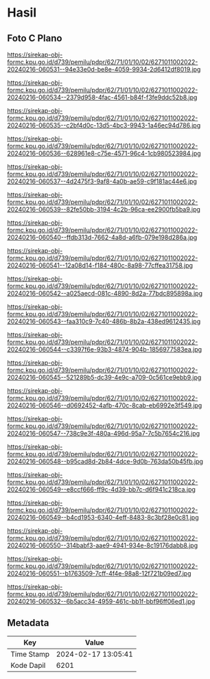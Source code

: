 # Hasil

## Foto C Plano

https://sirekap-obj-formc.kpu.go.id/d739/pemilu/pdpr/62/71/01/10/02/6271011002022-20240216-060531--94e33e0d-be8e-4059-9934-2d6412df8019.jpg

https://sirekap-obj-formc.kpu.go.id/d739/pemilu/pdpr/62/71/01/10/02/6271011002022-20240216-060534--2379d958-4fac-4561-b84f-f3fe9ddc52b8.jpg

https://sirekap-obj-formc.kpu.go.id/d739/pemilu/pdpr/62/71/01/10/02/6271011002022-20240216-060535--c2bf4d0c-13d5-4bc3-9943-1a46ec94d786.jpg

https://sirekap-obj-formc.kpu.go.id/d739/pemilu/pdpr/62/71/01/10/02/6271011002022-20240216-060536--628961e8-c75e-4571-96c4-1cb980523984.jpg

https://sirekap-obj-formc.kpu.go.id/d739/pemilu/pdpr/62/71/01/10/02/6271011002022-20240216-060537--4d2475f3-9af8-4a0b-ae59-c9f181ac44e6.jpg

https://sirekap-obj-formc.kpu.go.id/d739/pemilu/pdpr/62/71/01/10/02/6271011002022-20240216-060539--82fe50bb-3194-4c2b-96ca-ee2900fb5ba9.jpg

https://sirekap-obj-formc.kpu.go.id/d739/pemilu/pdpr/62/71/01/10/02/6271011002022-20240216-060540--ffdb313d-7662-4a8d-a6fb-079e198d286a.jpg

https://sirekap-obj-formc.kpu.go.id/d739/pemilu/pdpr/62/71/01/10/02/6271011002022-20240216-060541--12a08d14-f184-480c-8a98-77cffea31758.jpg

https://sirekap-obj-formc.kpu.go.id/d739/pemilu/pdpr/62/71/01/10/02/6271011002022-20240216-060542--a025aecd-081c-4890-8d2a-77bdc895898a.jpg

https://sirekap-obj-formc.kpu.go.id/d739/pemilu/pdpr/62/71/01/10/02/6271011002022-20240216-060543--faa310c9-7c40-486b-8b2a-438ed9612435.jpg

https://sirekap-obj-formc.kpu.go.id/d739/pemilu/pdpr/62/71/01/10/02/6271011002022-20240216-060544--c3397f6e-93b3-4874-904b-1856977583ea.jpg

https://sirekap-obj-formc.kpu.go.id/d739/pemilu/pdpr/62/71/01/10/02/6271011002022-20240216-060545--521289b5-dc39-4e9c-a709-0c561ce9ebb9.jpg

https://sirekap-obj-formc.kpu.go.id/d739/pemilu/pdpr/62/71/01/10/02/6271011002022-20240216-060546--d0692452-4afb-470c-8cab-eb6992e3f549.jpg

https://sirekap-obj-formc.kpu.go.id/d739/pemilu/pdpr/62/71/01/10/02/6271011002022-20240216-060547--738c9e3f-480a-496d-95a7-7c5b7654c216.jpg

https://sirekap-obj-formc.kpu.go.id/d739/pemilu/pdpr/62/71/01/10/02/6271011002022-20240216-060548--b95cad8d-2b84-4dce-9d0b-763da50b45fb.jpg

https://sirekap-obj-formc.kpu.go.id/d739/pemilu/pdpr/62/71/01/10/02/6271011002022-20240216-060549--e8ccf666-ff9c-4d39-bb7c-d6f941c218ca.jpg

https://sirekap-obj-formc.kpu.go.id/d739/pemilu/pdpr/62/71/01/10/02/6271011002022-20240216-060549--b4cd1953-6340-4eff-8483-8c3bf28e0c81.jpg

https://sirekap-obj-formc.kpu.go.id/d739/pemilu/pdpr/62/71/01/10/02/6271011002022-20240216-060550--314babf3-aae9-4941-934e-8c19176dabb8.jpg

https://sirekap-obj-formc.kpu.go.id/d739/pemilu/pdpr/62/71/01/10/02/6271011002022-20240216-060551--b1763509-7cff-4f4e-98a8-12f721b09ed7.jpg

https://sirekap-obj-formc.kpu.go.id/d739/pemilu/pdpr/62/71/01/10/02/6271011002022-20240216-060532--6b5acc34-4959-461c-bb1f-bbf96ff06ed1.jpg


## Metadata

| Key        | Value               |
| ---------- | ------------------- |
| Time Stamp | 2024-02-17 13:05:41 |
| Kode Dapil | 6201                |



